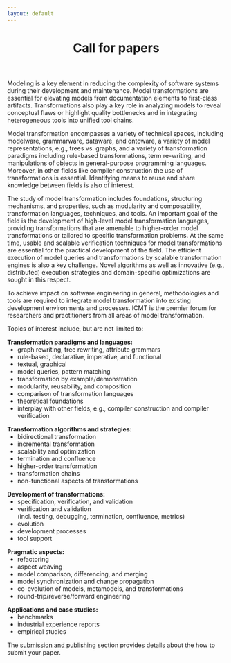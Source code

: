 ```yaml
---
layout: default
---
```


<header class="entry-header">		
   <h1 class="entry-title">Call for papers</h1>
</header><!-- .entry-header -->

<div class="entry-content">

<p>
Modeling is a key element in reducing the complexity of software systems during their development and maintenance. Model transformations are essential for elevating models from documentation elements to first-class artifacts. Transformations also play a key role in analyzing models to reveal conceptual flaws or highlight quality bottlenecks and in integrating heterogeneous tools into unified tool chains.
</p>
<p>
Model transformation encompasses a variety of technical spaces, including modelware, grammarware, dataware, and ontoware, a variety of model representations, e.g., trees vs. graphs, and a variety of transformation paradigms including rule-based transformations, term re-writing, and manipulations of objects in general-purpose programming languages. Moreover, in other fields like compiler construction the use of transformations is essential. Identifying means to reuse and share knowledge between fields is also of interest.
</p>
<p>
The study of model transformation includes foundations, structuring mechanisms, and properties, such as modularity and composability, transformation languages, techniques, and tools. An important goal of the field is the development of high-level model transformation languages, providing transformations that are amenable to higher-order model transformations or tailored to specific transformation problems. At the same time, usable and scalable verification techniques for model transformations are essential for the practical development of the field.
The efficient execution of model queries and transformations by scalable transformation engines is also a key challenge. Novel algorithms as well as innovative (e.g., distributed) execution strategies and domain-specific optimizations are sought in this respect.
</p>
<p>
To achieve impact on software engineering in general, methodologies and tools are required to integrate model transformation into existing development environments and processes. ICMT is the premier forum for researchers and practitioners from all areas of model transformation.
</p>

<p>Topics of interest include, but are not limited to:</p>
<p><strong>Transformation paradigms and languages:</strong></p>
<ul style="margin-top: -1em;">
<li>graph rewriting, tree rewriting, attribute grammars</li>
<li>rule-based, declarative, imperative, and functional</li>
<li>textual, graphical</li>
<li>model queries, pattern matching</li>
<li>transformation by example/demonstration</li>
<li>modularity, reusability, and composition</li>
<li>comparison of transformation languages</li>
<li>theoretical foundations</li>
<li>interplay with other fields, e.g., compiler construction and compiler verification</li>
</ul>
<p><strong>Transformation algorithms and strategies:</strong></p>
<ul style="margin-top: -1em;">
<li>bidirectional transformation</li>
<li>incremental transformation</li>
<li>scalability and optimization</li>
<li>termination and confluence</li>
<li>higher-order transformation</li>
<li>transformation chains</li>
<li>non-functional aspects of transformations</li>
</ul>
<p><strong>Development of transformations:</strong></p>
<ul style="margin-top: -1em;">
<li>specification, verification, and validation</li>
<li>verification and validation<br />
(incl. testing, debugging, termination, confluence, metrics)</li>
<li>evolution</li>
<li>development processes</li>
<li>tool support</li>
</ul>
<p><strong>Pragmatic aspects:</strong></p>
<ul style="margin-top: -1em;">
<li>refactoring</li>
<li>aspect weaving</li>
<li>model comparison, differencing, and merging</li>
<li>model synchronization and change propagation</li>
<li>co-evolution of models, metamodels, and transformations</li>
<li>round-trip/reverse/forward engineering</li>
</ul>
<p><strong>Applications and case studies:</strong></p>
<ul style="margin-top: -1em;">
<li>benchmarks</li>
<li>industrial experience reports</li>
<li>empirical studies</li>
</ul>


The <a title="Submission" href="{{ base }}/submission.html">submission and publishing</a> section provides details about the how to submit your paper.
</div>

